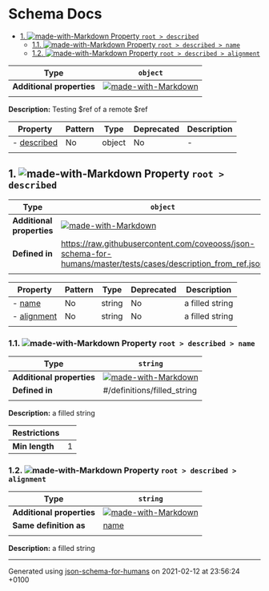 # Schema Docs

- [1. ![made-with-Markdown](https://img.shields.io/badge/Optional-yellow) Property `root > described`](#described)
  - [1.1. ![made-with-Markdown](https://img.shields.io/badge/Optional-yellow) Property `root > described > name`](#described_name)
  - [1.2. ![made-with-Markdown](https://img.shields.io/badge/Optional-yellow) Property `root > described > alignment`](#described_alignment)

| Type | `object` |
| ---- | --- |
| **Additional properties** |[![made-with-Markdown](https://img.shields.io/badge/Any%20type-allowed-green)](# "Additional Properties of any type are allowed.")|
|  |  |

**Description:** Testing $ref of a remote $ref

| Property | Pattern | Type | Deprecated | Description |
| -------- | ------- | ---- | ---------- | ----------- |
|-  [described](#described)|No|object|No|-|
|  |  |  |  |  |

## <a name="described"></a>1. ![made-with-Markdown](https://img.shields.io/badge/Optional-yellow) Property `root > described`

| Type | `object` |
| ---- | --- |
| **Additional properties** |[![made-with-Markdown](https://img.shields.io/badge/Any%20type-allowed-green)](# "Additional Properties of any type are allowed.")|
| **Defined in** | https://raw.githubusercontent.com/coveooss/json-schema-for-humans/master/tests/cases/description_from_ref.json |
|  |  |

| Property | Pattern | Type | Deprecated | Description |
| -------- | ------- | ---- | ---------- | ----------- |
|-  [name](#described_name)|No|string|No|a filled string|
|-  [alignment](#described_alignment)|No|string|No|a filled string|
|  |  |  |  |  |

### <a name="described_name"></a>1.1. ![made-with-Markdown](https://img.shields.io/badge/Optional-yellow) Property `root > described > name`

| Type | `string` |
| ---- | --- |
| **Additional properties** |[![made-with-Markdown](https://img.shields.io/badge/Any%20type-allowed-green)](# "Additional Properties of any type are allowed.")|
| **Defined in** | #/definitions/filled_string |
|  |  |

**Description:** a filled string

| Restrictions |   |
| ------------ | - |
| **Min length** | 1 |

### <a name="described_alignment"></a>1.2. ![made-with-Markdown](https://img.shields.io/badge/Optional-yellow) Property `root > described > alignment`

| Type | `string` |
| ---- | --- |
| **Additional properties** |[![made-with-Markdown](https://img.shields.io/badge/Any%20type-allowed-green)](# "Additional Properties of any type are allowed.")|
| **Same definition as** | [name](#described_name) |
|  |  |

**Description:** a filled string

----------------------------------------------------------------------------------------------------------------------------
Generated using [json-schema-for-humans](https://github.com/coveooss/json-schema-for-humans) on 2021-02-12 at 23:56:24 +0100